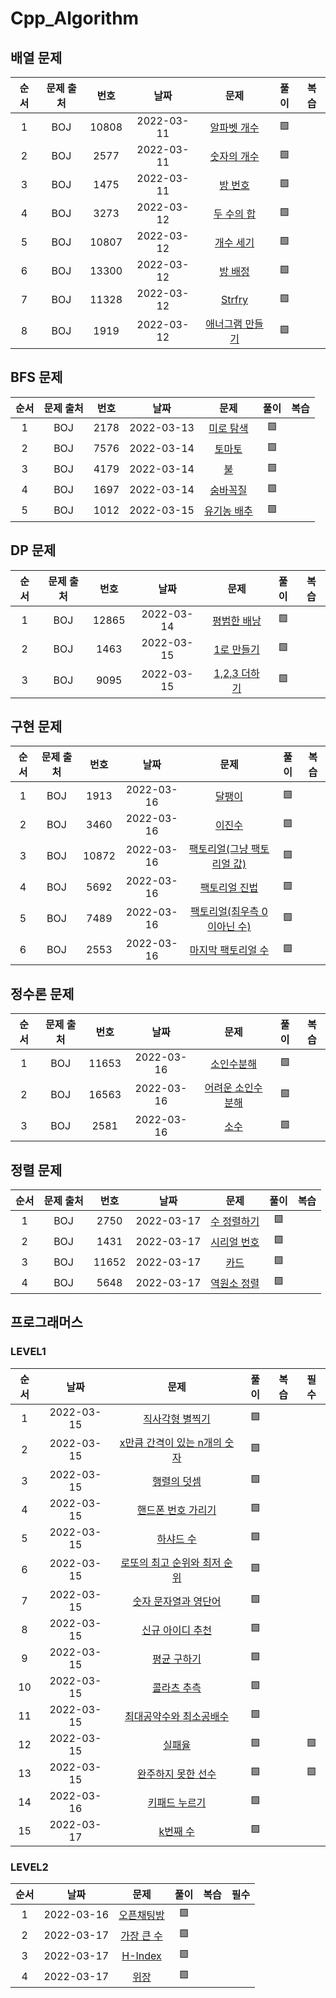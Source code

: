 # Cpp_Algorithm
## 배열 문제
| 순서 | 문제 출처|번호| 날짜     | 문제      | 풀이  | 복습  |
| :--------:| :--------: |:--------: | :--------: | :--------: | :-------: | :-------: |
|1| BOJ     | 10808     |2022-03-11|[알파벳 개수](https://www.acmicpc.net/problem/10808) |🟩||
|2| BOJ     | 2577     |2022-03-11|[숫자의 개수](https://www.acmicpc.net/problem/2577) |🟩||
|3| BOJ     | 1475     |2022-03-11|[방 번호](https://www.acmicpc.net/problem/1475) |🟩||
|4| BOJ     | 3273     |2022-03-12|[두 수의 합](https://www.acmicpc.net/problem/3273) |🟩||
|5| BOJ     | 10807     |2022-03-12|[개수 세기](https://www.acmicpc.net/problem/10807) |🟩||
|6| BOJ     | 13300     |2022-03-12|[방 배정](https://www.acmicpc.net/problem/13300) |🟩||
|7| BOJ     | 11328     |2022-03-12|[Strfry](https://www.acmicpc.net/problem/11328) |🟩||
|8| BOJ     | 1919     |2022-03-12|[애너그램 만들기](https://www.acmicpc.net/problem/1919) |🟩||


## BFS 문제
| 순서 | 문제 출처|번호| 날짜     | 문제      | 풀이  | 복습  |
| :--------:| :--------: |:--------: | :--------: | :--------: | :-------: | :-------: |
|1| BOJ     | 2178     |2022-03-13|[미로 탐색](https://www.acmicpc.net/problem/2178) |🟩||
|2| BOJ     | 7576     |2022-03-14|[토마토](https://www.acmicpc.net/problem/7576) |🟩||
|3| BOJ     | 4179     |2022-03-14|[불](https://www.acmicpc.net/problem/4179) |🟩||
|4| BOJ     | 1697     |2022-03-14|[숨바꼭질](https://www.acmicpc.net/problem/1697) |🟩||
|5| BOJ     | 1012     |2022-03-15|[유기농 배추](https://www.acmicpc.net/problem/1012) |🟩||

## DP 문제
| 순서 | 문제 출처|번호| 날짜     | 문제      | 풀이  | 복습  |
| :--------:| :--------: |:--------: | :--------: | :--------: | :-------: | :-------: |
|1| BOJ     | 12865     |2022-03-14|[평범한 배낭](https://www.acmicpc.net/problem/12865) |🟩||
|2| BOJ     | 1463     |2022-03-15|[1로 만들기](https://www.acmicpc.net/problem/1463) |🟩||
|3| BOJ     | 9095     |2022-03-15|[1,2,3 더하기](https://www.acmicpc.net/problem/9095) |🟩||

## 구현 문제
| 순서 | 문제 출처|번호| 날짜     | 문제      | 풀이  | 복습  |
| :--------:| :--------: |:--------: | :--------: | :--------: | :-------: | :-------: |
|1| BOJ     | 1913     |2022-03-16|[달팽이](https://www.acmicpc.net/problem/1913) |🟩||
|2| BOJ     | 3460     |2022-03-16|[이진수](https://www.acmicpc.net/problem/3460) |🟩||
|3| BOJ     | 10872     |2022-03-16|[팩토리얼(그냥 팩토리얼 값)](https://www.acmicpc.net/problem/10872) |🟩||
|4| BOJ     | 5692     |2022-03-16|[팩토리얼 진법](https://www.acmicpc.net/problem/5692) |🟩||
|5| BOJ     | 7489     |2022-03-16|[팩토리얼(최우측 0이아닌 수)](https://www.acmicpc.net/problem/7489) |🟩||
|6| BOJ     | 2553     |2022-03-16|[마지막 팩토리얼 수](https://www.acmicpc.net/problem/2553) |🟩||

## 정수론 문제
| 순서 | 문제 출처|번호| 날짜     | 문제      | 풀이  | 복습  |
| :--------:| :--------: |:--------: | :--------: | :--------: | :-------: | :-------: |
|1| BOJ     | 11653     |2022-03-16|[소인수분해](https://www.acmicpc.net/problem/11653) |🟩||
|2| BOJ     | 16563     |2022-03-16|[어려운 소인수분해](https://www.acmicpc.net/problem/16563) |🟩||
|3| BOJ     | 2581     |2022-03-16|[소수](https://www.acmicpc.net/problem/2581) |🟩||

## 정렬 문제
| 순서 | 문제 출처|번호| 날짜     | 문제      | 풀이  | 복습  |
| :--------:| :--------: |:--------: | :--------: | :--------: | :-------: | :-------: |
|1| BOJ     | 2750     |2022-03-17|[수 정렬하기](https://www.acmicpc.net/problem/2750) |🟩||
|2| BOJ     | 1431     |2022-03-17|[시리얼 번호](https://www.acmicpc.net/problem/1431) |🟩||
|3| BOJ     | 11652     |2022-03-17|[카드](https://www.acmicpc.net/problem/11652) |🟩||
|4| BOJ     | 5648     |2022-03-17|[역원소 정렬](https://www.acmicpc.net/problem/5648) |🟩||

## 프로그래머스
### LEVEL1
| 순서 | 날짜     | 문제      | 풀이  | 복습  | 필수 |
| :--------:| :--------: |:--------: | :--------: | :--------: |:--------: |
|1|2022-03-15|[직사각형 별찍기](https://programmers.co.kr/learn/courses/30/lessons/12969?language=cpp) |🟩|||
|2|2022-03-15|[x만큼 간격이 있는 n개의 숫자](https://programmers.co.kr/learn/courses/30/lessons/12954?language=cpp) |🟩|||
|3|2022-03-15|[행렬의 덧셈](https://programmers.co.kr/learn/courses/30/lessons/12950?language=cpp) |🟩|||
|4|2022-03-15|[핸드폰 번호 가리기](https://programmers.co.kr/learn/courses/30/lessons/12948) |🟩|||
|5|2022-03-15|[하샤드 수](https://programmers.co.kr/learn/courses/30/lessons/12947) |🟩|||
|6|2022-03-15|[로또의 최고 순위와 최저 순위](https://programmers.co.kr/learn/courses/30/lessons/77484?language=cpp) |🟩|||
|7|2022-03-15|[숫자 문자열과 영단어](https://programmers.co.kr/learn/courses/30/lessons/81301) |🟩|||
|8|2022-03-15|[신규 아이디 추천](https://programmers.co.kr/learn/courses/30/lessons/72410?language=cpp) |🟩|||
|9|2022-03-15|[평균 구하기](https://programmers.co.kr/learn/courses/30/lessons/12944) |🟩|||
|10|2022-03-15|[콜라츠 추측](https://programmers.co.kr/learn/courses/30/lessons/12943) |🟩|||
|11|2022-03-15|[최대공약수와 최소공배수](https://programmers.co.kr/learn/courses/30/lessons/12940) |🟩|||
|12|2022-03-15|[실패율](https://programmers.co.kr/learn/courses/30/lessons/42889?language=cpp) |🟩||🟩|
|13|2022-03-15|[완주하지 못한 선수](https://programmers.co.kr/learn/courses/30/lessons/42576) |🟩||🟩|
|14|2022-03-16|[키패드 누르기](https://programmers.co.kr/learn/courses/30/lessons/67256) |🟩|||
|15|2022-03-17|[k번째 수](https://programmers.co.kr/learn/courses/30/lessons/42748) |🟩|||

### LEVEL2
| 순서 | 날짜     | 문제      | 풀이  | 복습  | 필수 |
| :--------:| :--------: |:--------: | :--------: | :--------: |:--------: |
|1|2022-03-16|[오픈채팅방](https://programmers.co.kr/learn/courses/30/lessons/42888) |🟩|||
|2|2022-03-17|[가장 큰 수](https://programmers.co.kr/learn/courses/30/lessons/42746) |🟩|||
|3|2022-03-17|[H-Index](https://programmers.co.kr/learn/courses/30/lessons/42747) |🟩|||
|4|2022-03-17|[위장](https://programmers.co.kr/learn/courses/30/lessons/42578) |🟩|||